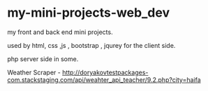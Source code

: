# my-mini-projects-web_dev
my front and back end mini projects.

used by  html, css ,js , bootstrap , jqurey for the client side.

 php server side in some.

Weather Scraper - http://doryakovtestpackages-com.stackstaging.com/api/weahter_api_teacher/9.2.php?city=haifa
